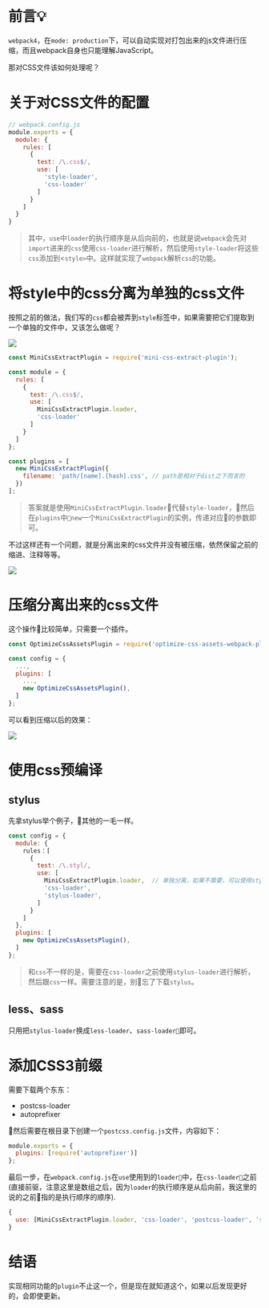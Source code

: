 # 前言💡
`webpack4`，在`mode: production`下，可以自动实现对打包出来的js文件进行压缩，而且webpack自身也只能理解JavaScript。

那对CSS文件该如何处理呢？

# 关于对CSS文件的配置
```javascript
// webpack.config.js
module.exports = {
  module: {
    rules: [
      {
        test: /\.css$/,
        use: [
          'style-loader',
          'css-loader'
        ]
      }
    ]
  }
}
```
> 其中，`use`中`loader`的执行顺序是从后向前的，也就是说`webpack`会先对`import`进来的`css`使用`css-loader`进行解析，然后使用`style-loader`将这些`css`添加到<`style>`中。这样就实现了`webpack`解析`css`的功能。

# 将style中的css分离为单独的css文件
按照之前的做法，我们写的`css`都会被弄到`style`标签中，如果需要把它们提取到一个单独的文件中，又该怎么做呢？

![](https://user-gold-cdn.xitu.io/2018/12/20/167cb3605ea459a6?w=606&h=562&f=png&s=104408)
```javascript
const MiniCssExtractPlugin = require('mini-css-extract-plugin');

const module = {
  rules: [
    {
      test: /\.css$/,
      use: [
        MiniCssExtractPlugin.loader,
        'css-loader'
      ]
    }
  ]
};

const plugins = [
  new MiniCssExtractPlugin({
    filename: 'path/[name].[hash].css', // path是相对于dist之下而言的
  })
];
```
> 答案就是使用`MiniCssExtractPlugin.loader`代替`style-loader`，然后在`plugins`中`new`一个`MiniCssExtractPlugin`的实例，传递对应的参数即可。

不过这样还有一个问题，就是分离出来的css文件并没有被压缩，依然保留之前的缩进、注释等等。

![](https://user-gold-cdn.xitu.io/2018/12/20/167cb34e2cee36aa?w=580&h=325&f=png&s=42151)

# 压缩分离出来的css文件
这个操作比较简单，只需要一个插件。
```javascript
const OptimizeCssAssetsPlugin = require('optimize-css-assets-webpack-plugin');

const config = {
  ...,
  plugins: [
    ...,
    new OptimizeCssAssetsPlugin(),
  ]
};
```
可以看到压缩以后的效果：

![](https://user-gold-cdn.xitu.io/2018/12/20/167cb34300da5378?w=1119&h=89&f=png&s=35165)

# 使用css预编译
## stylus
先拿stylus举个例子，其他的一毛一样。
```javascript
const config = {
  module: {
    rules：[
      {
        test: /\.styl/,
        use: [
          MiniCssExtractPlugin.loader,  // 单独分离，如果不需要，可以使用style-loader
          'css-loader',
          'stylus-loader',
        ]
      }
    ]
  },
  plugins: [
    new OptimizeCssAssetsPlugin(),
  ]
};
```
> 和`css`不一样的是，需要在`css-loader`之前使用`stylus-loader`进行解析，然后跟`css`一样。需要注意的是，别忘了下载`stylus`。

## less、sass
只用把`stylus-loader`换成`less-loader`、`sass-loader`即可。

# 添加CSS3前缀
需要下载两个东东：
+ postcss-loader
+ autoprefixer

然后需要在根目录下创建一个`postcss.config.js`文件，内容如下：
```javascript
module.exports = {
  plugins: [require('autoprefixer')]
};
```
最后一步，在`webpack.config.js`在`use`使用到的`loader`中，在`css-loader`之前(直接前驱，注意这里是数组之后，因为`loader`的执行顺序是从后向前，我这里的说的之前指的是执行顺序的顺序).
```javascript
{
  use: [MiniCssExtractPlugin.loader, 'css-loader', 'postcss-loader', 'stylus-loader']
}
```

# 结语
实现相同功能的`plugin`不止这一个，但是现在就知道这个，如果以后发现更好的，会即使更新。